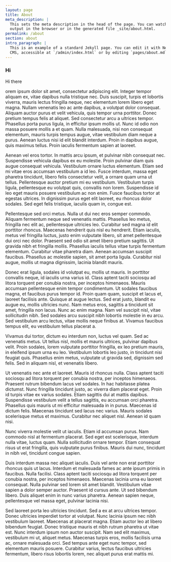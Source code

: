 ```yaml
---
layout: page
title: About
meta_description: |
  This sets the meta description in the head of the page. You can watch the 
  output in the browser or in the generated file _site/about.html.
permalink: /about
section: about
intro_paragraph: |
  This is an example of a standard Jekyll page. You can edit it with Netlify
  CMS, accessible at `/admin/index.html` or by editing `pages/about.md` in a text editor.
---
```


### Hi

Hi there

orem ipsum dolor sit amet, consectetur adipiscing elit. Integer tempor aliquam ex, vitae dapibus nulla tristique nec. Duis suscipit, turpis et lobortis viverra, mauris lectus fringilla neque, nec elementum lorem libero eget magna. Nullam venenatis leo ac ante dapibus, a volutpat dolor consequat. Aliquam auctor purus et velit vehicula, quis tempor urna porttitor. Donec pretium tempus felis at aliquet. Sed consectetur arcu a ultrices tempor. Phasellus porta purus ligula, in efficitur ipsum mollis ut. Nunc id odio non massa posuere mollis a et quam. Nulla malesuada, nisi non consequat elementum, mauris turpis tempus augue, vitae vestibulum diam neque a purus. Aenean luctus nisi id elit blandit interdum. Proin in dapibus augue, quis maximus tellus. Proin iaculis fermentum sapien at laoreet.

Aenean vel eros tortor. In mattis arcu ipsum, et pulvinar nibh consequat nec. Suspendisse vehicula dapibus ex eu molestie. Proin pulvinar diam quis augue consequat vehicula. Vestibulum ornare luctus elementum. Etiam sed mi vitae eros accumsan vestibulum a id leo. Fusce interdum, massa eget pharetra tincidunt, libero felis consectetur velit, a ornare quam urna ut tellus. Pellentesque auctor pretium mi eu vestibulum. Vestibulum turpis ligula, pellentesque eu volutpat quis, convallis non lorem. Suspendisse id leo eget mauris posuere vestibulum ac non enim. Fusce faucibus tortor at egestas ultrices. In dignissim purus eget elit laoreet, eu rhoncus dolor sodales. Sed eget felis tristique, iaculis quam in, congue est.

Pellentesque sed orci metus. Nulla ut dui nec eros semper commodo. Aliquam fermentum neque sed venenatis mattis. Phasellus leo metus, fringilla nec elit ac, pellentesque ultricies leo. Curabitur sed magna id elit porttitor rhoncus. Maecenas hendrerit quis nisl eu hendrerit. Etiam iaculis, metus vel fringilla luctus, justo enim vulputate libero, sit amet pellentesque dui orci nec dolor. Praesent sed odio sit amet libero pretium sagittis. Ut gravida nibh et fringilla mollis. Phasellus iaculis tellus vitae turpis fermentum elementum. Curabitur vitae pharetra diam. Aenean accumsan suscipit faucibus. Phasellus ac molestie sapien, sit amet porta ligula. Curabitur nisl augue, mollis ut magna dignissim, lacinia blandit mauris.

Donec erat ligula, sodales id volutpat eu, mollis ut mauris. In porttitor convallis neque, id iaculis urna varius id. Class aptent taciti sociosqu ad litora torquent per conubia nostra, per inceptos himenaeos. Mauris accumsan pellentesque enim tempor condimentum. Ut sodales faucibus magna, et faucibus purus tempor id. Proin quam quam, suscipit et lacus et, laoreet facilisis ante. Quisque at augue lectus. Sed erat justo, blandit eu augue eu, mollis ultricies nunc. Nam metus eros, sagittis a tincidunt sit amet, fringilla non lacus. Nunc ac enim magna. Nam vel suscipit nisl, vitae sollicitudin nibh. Sed sodales arcu suscipit nibh lobortis molestie in eu arcu. Sed vestibulum arcu lectus, vitae mollis neque finibus at. Vivamus faucibus tempus elit, eu vestibulum tellus placerat a.

Vivamus dui tortor, dictum eu interdum non, luctus vel quam. Sed ac venenatis metus. Ut tellus nisl, mollis et mauris ultrices, pulvinar dapibus velit. Proin sodales, lorem vulputate porttitor fringilla, ex leo pretium mauris, in eleifend ipsum urna eu leo. Vestibulum lobortis leo justo, in tincidunt nisi feugiat quis. Phasellus enim metus, vulputate ut gravida sed, dignissim sed felis. Sed in aliquam nisl, et venenatis libero.

Ut venenatis nec ante et laoreet. Mauris id rhoncus nulla. Class aptent taciti sociosqu ad litora torquent per conubia nostra, per inceptos himenaeos. Praesent rutrum bibendum lacus vel sodales. In hac habitasse platea dictumst. Nunc fringilla tincidunt justo, ac viverra diam placerat eget. Proin id turpis vitae ex varius sodales. Etiam sagittis dui at mattis dapibus. Suspendisse vestibulum velit a tellus sagittis, eu accumsan orci pharetra. Phasellus quis mauris ut mi efficitur malesuada in in purus. Maecenas id dictum felis. Maecenas tincidunt sed lacus nec varius. Mauris sodales scelerisque metus et maximus. Curabitur nec aliquet nisl. Aenean id quam nisi.

Nunc viverra molestie velit ut iaculis. Etiam id accumsan purus. Nam commodo nisl at fermentum placerat. Sed eget est scelerisque, interdum nulla vitae, luctus quam. Nulla sollicitudin ornare tempor. Etiam consequat risus ut erat fringilla, quis vulputate purus finibus. Mauris dui nunc, tincidunt in nibh vel, tincidunt congue sapien.

Duis interdum massa nec aliquet iaculis. Duis vel ante non erat porttitor rhoncus quis ut lacus. Interdum et malesuada fames ac ante ipsum primis in faucibus. Nulla facilisi. Class aptent taciti sociosqu ad litora torquent per conubia nostra, per inceptos himenaeos. Maecenas lacinia urna eu laoreet consequat. Nulla pulvinar sed lorem sit amet blandit. Vestibulum vitae sapien a dolor semper auctor. Praesent id cursus ante. Ut sed bibendum libero. Duis aliquet enim in nunc varius pharetra. Aenean sapien neque, pellentesque vel massa eget, pulvinar lacinia nisi.

Sed laoreet porta leo ultricies tincidunt. Sed a ex at arcu ultrices tempor. Donec ultricies imperdiet tortor at volutpat. Nunc lacinia ipsum nec nibh vestibulum laoreet. Maecenas at placerat magna. Etiam auctor leo at libero bibendum feugiat. Donec tristique mauris et nibh rutrum pharetra ut vitae est. Nunc interdum ipsum non auctor suscipit. Nam sed elit maximus, vestibulum mi ut, aliquet metus. Maecenas turpis eros, mollis facilisis urna ac, ornare malesuada orci. Sed tempus ante eget nunc tempor, sed elementum mauris posuere. Curabitur varius, lectus faucibus ultricies fermentum, libero risus lobortis lorem, nec aliquet purus erat mattis mi.
